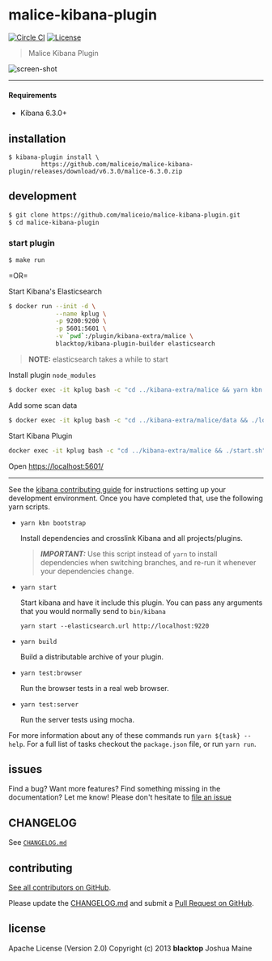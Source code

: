 # malice-kibana-plugin

[![Circle CI](https://circleci.com/gh/maliceio/malice-kibana-plugin.png?style=shield)](https://circleci.com/gh/maliceio/malice-kibana-plugin) [![License](https://img.shields.io/badge/licence-Apache%202.0-blue.svg)](http://www.apache.org/licenses/LICENSE-2.0)

> Malice Kibana Plugin

![screen-shot](https://raw.githubusercontent.com/maliceio/malice-kibana-plugin/master/docs/screen-shot.png)

---

#### Requirements

- Kibana 6.3.0+

## installation

```
$ kibana-plugin install \
         https://github.com/maliceio/malice-kibana-plugin/releases/download/v6.3.0/malice-6.3.0.zip
```

## development

```bash
$ git clone https://github.com/maliceio/malice-kibana-plugin.git
$ cd malice-kibana-plugin
```

### start plugin

```bash
$ make run
```

=OR=

Start Kibana's Elasticsearch

```bash
$ docker run --init -d \
             --name kplug \
             -p 9200:9200 \
             -p 5601:5601 \
             -v `pwd`:/plugin/kibana-extra/malice \
             blacktop/kibana-plugin-builder elasticsearch
```

> **NOTE:** elasticsearch takes a while to start

Install plugin `node_modules`

```bash
$ docker exec -it kplug bash -c "cd ../kibana-extra/malice && yarn kbn bootstrap"
```

Add some scan data

```bash
$ docker exec -it kplug bash -c "cd ../kibana-extra/malice/data && ./load-data.sh"
```

Start Kibana Plugin

```sh
docker exec -it kplug bash -c "cd ../kibana-extra/malice && ./start.sh"
```

Open [https://localhost:5601/](https://localhost:5601/)

---

See the [kibana contributing guide](https://github.com/elastic/kibana/blob/master/CONTRIBUTING.md) for instructions setting up your development environment. Once you have completed that, use the following yarn scripts.

- `yarn kbn bootstrap`

  Install dependencies and crosslink Kibana and all projects/plugins.

  > **_IMPORTANT:_** Use this script instead of `yarn` to install dependencies when switching branches, and re-run it whenever your dependencies change.

- `yarn start`

  Start kibana and have it include this plugin. You can pass any arguments that you would normally send to `bin/kibana`

  ```
  yarn start --elasticsearch.url http://localhost:9220
  ```

- `yarn build`

  Build a distributable archive of your plugin.

- `yarn test:browser`

  Run the browser tests in a real web browser.

- `yarn test:server`

  Run the server tests using mocha.

For more information about any of these commands run `yarn ${task} --help`. For a full list of tasks checkout the `package.json` file, or run `yarn run`.

## issues

Find a bug? Want more features? Find something missing in the documentation? Let me know! Please don't hesitate to [file an issue](https://github.com/maliceio/malice-kibana-plugin/issues/new)

## CHANGELOG

See [`CHANGELOG.md`](https://github.com/maliceio/malice-kibana-plugin/blob/master/CHANGELOG.md)

## contributing

[See all contributors on GitHub](https://github.com/maliceio/malice-kibana-plugin/graphs/contributors).

Please update the [CHANGELOG.md](https://github.com/maliceio/malice-kibana-plugin/blob/master/CHANGELOG.md) and submit a [Pull Request on GitHub](https://help.github.com/articles/using-pull-requests/).

## license

Apache License (Version 2.0)
Copyright (c) 2013 **blacktop** Joshua Maine
